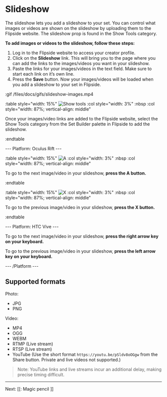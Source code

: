 # Slideshow

The slideshow lets you add a slideshow to your set.  You can control what images or videos are shown on the slideshow by uploading them to the Flipside website.  The slideshow prop is found in the Show Tools category.

**To add images or videos to the slideshow, follow these steps:**

1. Log in to the Flipside website to access your creator profile.
2. Click on the **Slideshow** link.  This will bring you to the page where you can add the links to the images/videos you want in your slideshow.
3. Paste the links for your images/videos in the text field.  Make sure to start each link on it’s own line.
4. Press the **Save** button.  Now your images/videos will be loaded when you add a slideshow to your set in Flipside.

:gif /files/docs/gifs/slideshow-images.mp4

:table style="width: 15%"
	![Show tools](/files/docs/graphics/button_p-show-tools.png)
:col style="width: 3%"
	:nbsp
:col style="width: 87%; vertical-align: middle"

Once your images/video links are added to the Flipside website, select the Show Tools category from the Set Builder palette in Flipside to add the slideshow.

:endtable

--- Platform: Oculus Rift ---

:table style="width: 15%"
	![A](/files/docs/graphics/Oculus-touch_R-a.png)
:col style="width: 3%"
	:nbsp
:col style="width: 87%; vertical-align: middle"

To go to the next image/video in your slideshow, **press the A button.**

:endtable

:table style="width: 15%"
	![X](/files/docs/graphics/Oculus-touch_L-x.png)
:col style="width: 3%"
	:nbsp
:col style="width: 87%; vertical-align: middle"

To go to the previous image/video in your slideshow, **press the X button.**

:endtable

--- Platform: HTC Vive ---

To go to the next image/video in your slideshow, **press the right arrow key on your keyboard.**

To go to the previous image/video in your slideshow, **press the left arrow key on your keyboard.**

--- /Platform ---

## Supported formats

Photo:

* JPG
* PNG

Video:

* MP4
* OGG
* WEBM
* RTMP (Live stream)
* RTSP (Live stream)
* YouTube (Use the short format `https://youtu.be/pSldv8oOGgw` from the Share button. Private and live videos not supported.)

> Note: YouTube links and live streams incur an additional delay, making precise timing difficult.

---

Next: [[: Magic pencil ]]
